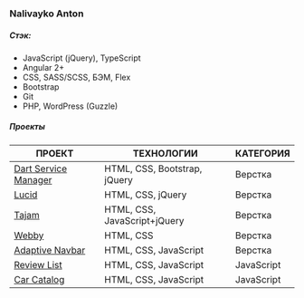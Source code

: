 ### Nalivayko Anton

##### Стэк:
  - JavaScript (jQuery), TypeScript
  - Angular 2+
  - CSS, SASS/SCSS, БЭМ, Flex
  - Bootstrap
  - Git
  - PHP, WordPress (Guzzle)
 
##### Проекты 

| ПРОЕКТ | ТЕХНОЛОГИИ | КАТЕГОРИЯ |
|--------|----------- | ----------|
[Dart Service Manager](https://guzuro.github.io/dartService/) | HTML, CSS, Bootstrap, jQuery | Верстка 
[Lucid](https://guzuro.github.io/lucidOnepage/) | HTML, CSS, jQuery | Верстка
[Tajam](https://guzuro.github.io/tajam/) | HTML, CSS, JavaScript+jQuery | Верстка
[Webby](https://guzuro.github.io/webby/) | HTML, CSS | Верстка
[Adaptive Navbar](https://guzuro.github.io/adaptiveNav) | HTML, CSS, JavaScript | Верстка
[Review List](https://guzuro.github.io/reviewsList/) | HTML, CSS, JavaScript | JavaScript
[Car Catalog](https://guzuro.github.io/carCatalog/) | HTML, CSS, JavaScript | JavaScript
